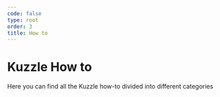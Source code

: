 ```yaml
---
code: false
type: root
order: 3
title: How to
---
```


# Kuzzle How to
Here you can find all the Kuzzle how-to divided into different categories

<HowToIndex :kuzzle-major="2" />


